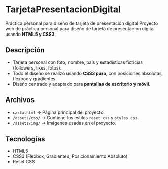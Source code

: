 # TarjetaPresentacionDigital
Práctica personal para diseño de tarjeta de presentación digital
Proyecto web de práctica personal para diseño de tarjeta de presentación digital usando **HTML5 y CSS3**.

## Descripción
- Tarjeta personal con foto, nombre, país y estadísticas ficticias (followers, likes, fotos).
- Todo el diseño se realizó usando **CSS3 puro**, con posiciones absolutas, flexbox y gradientes.
- Diseño centrado y adaptado para **pantallas de escritorio y móvil**.

## Archivos
- `carta.html` → Página principal del proyecto.
- `/assets/css/` → Contiene los estilos `reset.css` y `styles.css`.
- `/assets/img/` → Imágenes usadas en el proyecto.

## Tecnologías
- HTML5
- CSS3 (Flexbox, Gradientes, Posicionamiento Absoluto)
- Reset CSS
